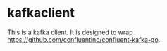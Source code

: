 # kafkaclient
This is a kafka client. It is designed to wrap https://github.com/confluentinc/confluent-kafka-go.

